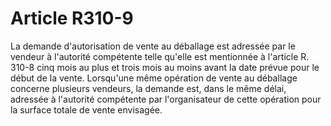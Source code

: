 # Article R310-9

La demande d'autorisation de vente au déballage est adressée par le vendeur à l'autorité compétente telle qu'elle est mentionnée à l'article R. 310-8 cinq mois au plus et trois mois au moins avant la date prévue pour le début de la vente.   Lorsqu'une même opération de vente au déballage concerne plusieurs vendeurs, la demande est, dans le même délai, adressée à l'autorité compétente par l'organisateur de cette opération pour la surface totale de vente envisagée.